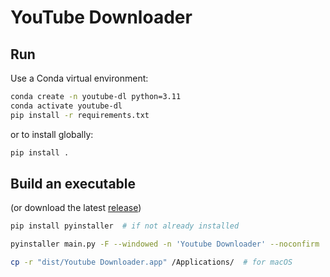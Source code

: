 # YouTube Downloader

## Run

Use a Conda virtual environment:
```sh
conda create -n youtube-dl python=3.11
conda activate youtube-dl
pip install -r requirements.txt
```

or to install globally:
```sh
pip install .
```

## Build an executable
(or download the latest [release](https://github.com/davidlpoole/YoutubeDownloader/releases/latest))

```sh
pip install pyinstaller  # if not already installed
```

```sh
pyinstaller main.py -F --windowed -n 'Youtube Downloader' --noconfirm
```

```sh
cp -r "dist/Youtube Downloader.app" /Applications/  # for macOS
```